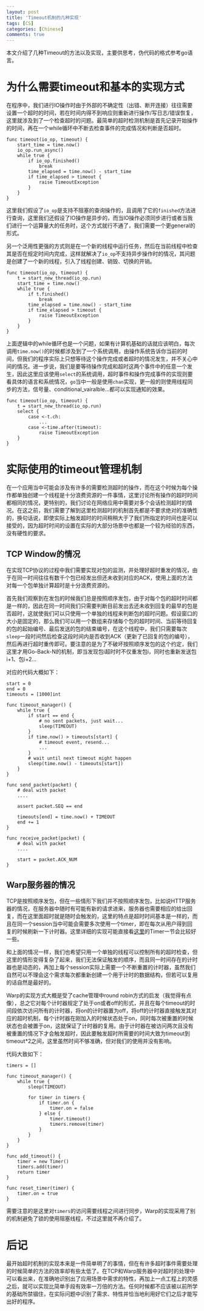 ```yaml
---
layout: post
title: 'Timeout机制的几种实现'
tags: [CS]
categories: [Chinese]
comments: true
---
```


本文介绍了几种Timeout的方法以及实现，主要供思考，伪代码的格式参考go语言。

# 为什么需要timeout和基本的实现方式

在程序中，我们进行IO操作时由于外部的不确定性（出错、断开连接）往往需要设置一个超时的时间，若在时间内得不到响应则重新进行操作/写日志/错误恢复，这里就涉及到了一个检查超时的问题。最简单的超时检测机制是首先记录开始操作的时间，再在一个while循环中不断去检查事件的完成情况和判断是否超时。

```
func timeout(io_op, timeout) {
    start_time = time.now()
    io_op.run_async()
    while true {
        if io_op.finished()
            break
        time_elapsed = time.now() - start_time
        if time_elapsed > timeout {
            raise TimeoutException
        }
    }
}
```

这里我们假设了`io_op`是支持不阻塞的查询操作的，且调用了它的`finished`方法进行查询，这里我们还假设了IO操作是异步的，而当IO操作必须同步进行或者当我们进行一个运算量大的任务时，这个方式就行不通了，我们需要一个更general的形式。

另一个泛用性更强的方式则是在一个新的线程中运行任务，然后在当前线程中检查其是否在规定时间内完成，这样就解决了`io_op`不支持异步操作时的情况，其问题是创建了一个新的线程，引入了线程创建、销毁、切换的开销。

```
func timeout(io_op, timeout) {
    t = start_new_thread(io_op.run)
    start_time = time.now()
    while true {
        if t.finished()
            break
        time_elapsed = time.now() - start_time
        if time_elapsed > timeout {
            raise TimeoutException
        }
    }
}
```

上面逻辑中的while循环也是一个问题，如果有计算机基础的话就应该明白，每次调用`time.now()`的时候都涉及到了一个系统调用，由操作系统告诉你当前的时间，但我们的程序实际上只想等待这个操作完成或者超时的情况发生，并不关心中间的情况。进一步说，我们是要等待操作完成和超时这两个事件中的任意一个发生，因此这里应该使用`select`的系统调用，超时事件和操作完成事件的实现则要看具体的语言和系统情况，`go`当中一般是使用`chan`实现，更一般的则使用线程同步的方法，信号量、conditional_vairalble...都可以实现通知的效果。

```
func timeout(io_op, timeout) {
    t = start_new_thread(io_op.run)
    select {
        case <-t.ch:
            ...
        case <-time.after(timeout):
            raise TimeoutException
    }
}
```

# 实际使用的timeout管理机制

在一个应用当中可能会涉及有许多的需要检测超时的操作，而在这个时候为每个操作都单独创建一个线程是十分浪费资源的一件事情，这里讨论所有操作的超时时间都相同的情况，更特别的，我们讨论在网络应用中需要对多个会话检测超时的情况。在这之前，我们需要了解到这里检测超时的机制首先都是不要求绝对的准确性的，换句话说，即使实际上触发超时的时间稍稍大于了我们所指定的时间也是可以接受的，因为超时时间的设置在实际的大部分场景中也都是一个较为经验的东西，没有硬性的要求。

## TCP Window的情况

在实现TCP协议的过程中我们需要实现对包的监测，并处理好超时重发的情况，由于在同一时间往往有数千个包已经发出但还未收到对应的ACK，使用上面的方法对每一个包单独计算超时是十分浪费资源的。

首先我们观察到在发包的时候我们总是按照顺序发包，由于对每个包的超时时间都是一样的，因此在同一时间我们只需要判断目前发出去还未收到回复的最早的包是否超时，这就使我们可以只使用一个单独的线程来判断包的超时问题。假设窗口的大小是固定的，那么我们可以用一个数组来存储每个包的超时时间、当前等待回复的包的起始编号、最后发送的包的结束编号，在这个线程中，我们只需要每次`sleep`一段时间然后检查这段时间内是否收到ACK（更新了已回复的包的编号），然后再进行超时重传即可。要注意的是为了不破坏按照顺序发包的这个约定，我们这里才用Go-Back-N的机制，即当发现包i超时时不仅重发包i，同时也重新发送包i+1、包i+2...

对应的代码大概如下：
```
start = 0
end = 0
timeouts = [1000]int

func timeout_manager() {
    while true {
        if start == end {
            # no sent packets, just wait...
            sleep(TIMEOUT)
        }
        if time.now() > timeouts[start] {
            # timeout event, resend...
            ...
        }
        # wait until next timeout might happen
        sleep(time.now() - timeouts[start])
    }
}

func send_packet(packet) {
    # deal with packet
    ....

    assert packet.SEQ == end

    timeouts[end] = time.now() + TIMEOUT
    end += 1
}

func receive_packet(packet) {
    # deal with packet
    ....

    start = packet.ACK_NUM
}
```

## Warp服务器的情况

TCP是按照顺序发包，但在一些情形下我们并不按照顺序发包，比如说HTTP服务器的情况，在服务器中随时有可能有新的请求进来，服务器也需要相应的给出回复，而在这里面超时就是随时会触发的，这里的特点是超时时间基本是一样的，而且在同一个session当中可能会需要多次使用一个timer，即在每次从用户得到回复的时候刷新一下计时器。这里详细的实现可能直接看[这里](https://www.aosabook.org/en/posa/warp.html)的Timer一节会比较好一些。

和上面的情况一样，我们也希望只用一个单独的线程可以控制所有的超时检查，但这里的情形变得复杂了起来，我们无法保证触发的顺序，而且同一时间存在的计时器也是动态的，再加上每个session实际上需要一个不断重置的计时器，虽然我们自然可以不理会这个需求每次都重新创建一个用于计时的数据结构，但若可以复用的话自然是最好的。

Warp的实现方式大概是受了cache管理中round robin方式的启发（我觉得有点像），总之它对每个计时器规定了处于on或者off的形式，并且在每个timeout的时间段依次访问所有的计时器，将on的计时器置为off，将off的计时器直接触发其对应的超时机制，每个计时器在刚加入的时候状态处于on，同时每次被重置的时候状态也会被置于on，这就保证了计时器的复用。由于计时器在被访问两次且没有被重置的情况下才会触发超时，因此要触发超时所需要的时间大致为timeout到timeout*2之间，这里虽然时间不够准确，但对我们的使用并没有影响。

代码大致如下：

```
timers = []

func timeout_manager() {
    while true {
        sleep(TIMEOUT)

        for timer in timers {
            if timer.on {
                timer.on = false
            } else {
                timer.timeout()
                timers.remove(timer)
            }
        }
    }
}

func add_timeout() {
    timer = new Timer()
    timers.add(timer)
    return timer
}

func reset_timer(timer) {
    timer.on = true
}
```

需要注意的是这里对`timers`的访问需要线程之间进行同步，Warp的实现采用了别的机制避免了锁的使用阻塞线程，不过这里就不再介绍了。

# 后记

最开始超时机制的实现本来是一件简单明了的事情，但在有许多超时事件需要处理的时候简单的方法的效率却有些太低了。在TCP和Warp服务器中对超时的处理中可以看出来，在准确地识别出了应用场景中需求的特性，再加上一点工程上的灵感之后，就可以实现比简单手段有效率一万倍的方法。任何时候都不应该被以前所学的基础所禁锢住，在实际问题中识别了需求、特性并恰当地利用好它们之后才能写出好的程序。

